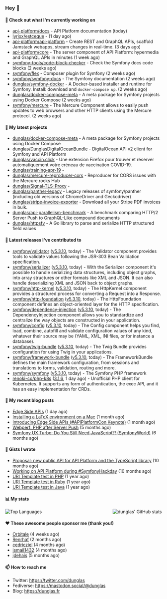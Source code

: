 ### Hey 👋

#### 👷 Check out what I'm currently working on

- [api-platform/docs](https://github.com/api-platform/docs) - API Platform documentation (today)
- [lyrixx/estceque](https://github.com/lyrixx/estceque) -  (1 day ago)
- [api-platform/api-platform](https://github.com/api-platform/api-platform) - Create REST and GraphQL APIs, scaffold Jamstack webapps, stream changes in real-time. (3 days ago)
- [api-platform/core](https://github.com/api-platform/core) - The server component of API Platform: hypermedia and GraphQL APIs in minutes (1 week ago)
- [symfony-tools/code-block-checker](https://github.com/symfony-tools/code-block-checker) - Check the Symfony docs code blocks (2 weeks ago)
- [symfony/flex](https://github.com/symfony/flex) - Composer plugin for Symfony (2 weeks ago)
- [symfony/symfony-docs](https://github.com/symfony/symfony-docs) - The Symfony documentation (2 weeks ago)
- [dunglas/symfony-docker](https://github.com/dunglas/symfony-docker) - A Docker-based installer and runtime for Symfony. Install: download and `docker-compose up`. (2 weeks ago)
- [dunglas/docker-compose-meta](https://github.com/dunglas/docker-compose-meta) - A meta package for Symfony projects using Docker Compose (2 weeks ago)
- [symfony/mercure](https://github.com/symfony/mercure) - The Mercure Component allows to easily push updates to web browsers and other HTTP clients using the Mercure protocol. (2 weeks ago)

#### 🌱 My latest projects

- [dunglas/docker-compose-meta](https://github.com/dunglas/docker-compose-meta) - A meta package for Symfony projects using Docker Compose
- [dunglas/DunglasDigitalOceanBundle](https://github.com/dunglas/DunglasDigitalOceanBundle) - DigitalOcean API v2 client for Symfony and API Platform
- [dunglas/vaccin.click](https://github.com/dunglas/vaccin.click) - Une extension Firefox pour trouver et réserver automatiquement votre créneau de vaccination COVID-19.
- [dunglas/training-apr-19](https://github.com/dunglas/training-apr-19) - 
- [dunglas/mercure-reproducer-cors](https://github.com/dunglas/mercure-reproducer-cors) - Reproducer for CORS issues with the Mercure.rocks Hub
- [dunglas/Signal-TLS-Proxy](https://github.com/dunglas/Signal-TLS-Proxy) - 
- [dunglas/panther-legacy](https://github.com/dunglas/panther-legacy) - Legacy releases of symfony/panther (including old versions of ChromeDriver and Geckodriver)
- [dunglas/stripe-invoice-exporter](https://github.com/dunglas/stripe-invoice-exporter) - Download all your Stripe PDF invoices in bulk.
- [dunglas/api-parallelism-benchmark](https://github.com/dunglas/api-parallelism-benchmark) - A benchmark comparing HTTP/2 Server Push to GraphQL-Like compound documents
- [dunglas/httpsfv](https://github.com/dunglas/httpsfv) - A Go library to parse and serialize HTTP structured field values

#### 🔭 Latest releases I've contributed to

- [symfony/validator](https://github.com/symfony/validator) ([v5.3.10](https://github.com/symfony/validator/releases/tag/v5.3.10), today) - The Validator component provides tools to validate values following the JSR-303 Bean Validation specification.
- [symfony/serializer](https://github.com/symfony/serializer) ([v5.3.10](https://github.com/symfony/serializer/releases/tag/v5.3.10), today) - With the Serializer component it&#39;s possible to handle serializing data structures, including object graphs, into array structures or other formats like XML and JSON. It can also handle deserializing XML and JSON back to object graphs.
- [symfony/http-kernel](https://github.com/symfony/http-kernel) ([v5.3.10](https://github.com/symfony/http-kernel/releases/tag/v5.3.10), today) - The HttpKernel component provides a structured process for converting a Request into a Response.
- [symfony/http-foundation](https://github.com/symfony/http-foundation) ([v5.3.10](https://github.com/symfony/http-foundation/releases/tag/v5.3.10), today) - The HttpFoundation component defines an object-oriented layer for the HTTP specification.
- [symfony/dependency-injection](https://github.com/symfony/dependency-injection) ([v5.3.10](https://github.com/symfony/dependency-injection/releases/tag/v5.3.10), today) - The DependencyInjection component allows you to standardize and centralize the way objects are constructed in your application.
- [symfony/config](https://github.com/symfony/config) ([v5.3.10](https://github.com/symfony/config/releases/tag/v5.3.10), today) - The Config component helps you find, load, combine, autofill and validate configuration values of any kind, whatever their source may be (YAML, XML, INI files, or for instance a database).
- [symfony/twig-bundle](https://github.com/symfony/twig-bundle) ([v5.3.10](https://github.com/symfony/twig-bundle/releases/tag/v5.3.10), today) - The Twig Bundle provides configuration for using Twig in your applications.
- [symfony/framework-bundle](https://github.com/symfony/framework-bundle) ([v5.3.10](https://github.com/symfony/framework-bundle/releases/tag/v5.3.10), today) - The FrameworkBundle defines the main framework configuration, from sessions and translations to forms, validation, routing and more.
- [symfony/symfony](https://github.com/symfony/symfony) ([v5.3.10](https://github.com/symfony/symfony/releases/tag/v5.3.10), today) - The Symfony PHP framework
- [renoki-co/php-k8s](https://github.com/renoki-co/php-k8s) ([3.1.6](https://github.com/renoki-co/php-k8s/releases/tag/3.1.6), 1 day ago) - Unofficial PHP client for Kubernetes. It supports any form of authentication, the exec API, and it has an easy implementation for CRDs.

#### 📜 My recent blog posts

- [Edge Side APIs](https://dunglas.fr/2021/10/edge-side-apis/) (1 day ago)
- [Installing a LaTeX environment on a Mac](https://dunglas.fr/2021/09/installing-a-latex-environment-on-a-mac/) (1 month ago)
- [Introducing Edge Side APIs (#APIPlatformCon Keynote)](https://dunglas.fr/2021/09/introducing-edge-side-apis-apiplatformcon-keynote/) (1 month ago)
- [Webperf: PHP after Server Push](https://dunglas.fr/2021/05/webperf-php-after-server-push/) (5 months ago)
- [Symfony UX Turbo: Do You Still Need JavaScript?! (SymfonyWorld)](https://dunglas.fr/2021/04/symfony-ux-turbo-do-you-still-need-javascript/) (6 months ago)

#### 📓 Gists I wrote

- [Proposal: new public API for API Platform and the TypeScript library](https://gist.github.com/4da2026f34bf7f18e1db955ef8a9b417) (10 months ago)
- [Working on API Platform during #SymfonyHackday](https://gist.github.com/3949272d40e6390cdd2850a4f312a02a) (10 months ago)
- [URI Template test in PHP](https://gist.github.com/5b10b586427cf66e78a968f82f80691a) (1 year ago)
- [URI Template test in Ruby](https://gist.github.com/ec793690f66167cb849c02284ecf748d) (1 year ago)
- [URI Template test in Java](https://gist.github.com/788b70312231d24e46d7632c634784f5) (1 year ago)

#### 📊 My stats

<img align="right" alt="dunglas' GitHub stats" src="https://github-readme-stats.vercel.app/api?username=dunglas&count_private=1&show_icons=true">

![Top Languages](https://github-readme-stats.vercel.app/api/top-langs/?username=dunglas)

#### ❤️ These awesome people sponsor me (thank you!)

- [Orbitale](https://github.com/Orbitale) (4 weeks ago)
- [Renrhaf](https://github.com/Renrhaf) (2 months ago)
- [cedricziel](https://github.com/cedricziel) (4 months ago)
- [ismail1432](https://github.com/ismail1432) (4 months ago)
- [jdehais](https://github.com/jdehais) (5 months ago)

#### 📫 How to reach me

- Twitter: https://twitter.com/dunglas
- Fediverse: https://mastodon.social/@dunglas
- Blog: https://dunglas.fr
